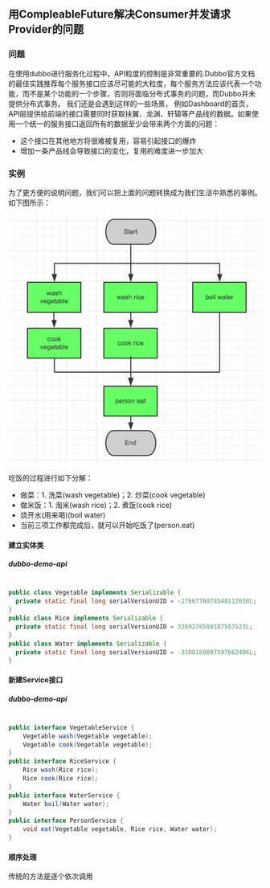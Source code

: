 ## 用CompleableFuture解决Consumer并发请求Provider的问题

### 问题
在使用dubbo进行服务化过程中，API粒度的控制是非常重要的.Dubbo官方文档的最佳实践推荐每个服务接口应该尽可能的大粒度，每个服务方法应该代表一个功能，而不是某个功能的一个步骤，否则将面临分布式事务的问题，而Dubbo并未提供分布式事务。
我们还是会遇到这样的一些场景，
例如Dashboard的首页，API层提供给前端的接口需要同时获取扶翼、龙渊、轩辕等产品线的数据。如果使用一个统一的服务接口返回所有的数据至少会带来两个方面的问题：
+ 这个接口在其他地方将很难被复用，容易引起接口的爆炸
+ 增加一条产品线会导致接口的变化，复用的难度进一步加大

### 实例
为了更方便的说明问题，我们可以把上面的问题转换成为我们生活中熟悉的事例。如下图所示：

![图片1](pics/1.png)

吃饭的过程进行如下分解：
+ 做菜：1. 洗菜(wash vegetable)；2. 炒菜(cook vegetable)
+ 做米饭：1. 淘米(wash rice)；2. 煮饭(cook rice)
+ 烧开水(用来喝)(boil water)
+ 当前三项工作都完成后，就可以开始吃饭了(person.eat)

#### 建立实体类
##### dubbo-demo-api

```java

public class Vegetable implements Serializable {
  private static final long serialVersionUID = -2766776078548112038L;
}
public class Rice implements Serializable {
  private static final long serialVersionUID = 3369278509187557523L;
}
public class Water implements Serializable {
  private static final long serialVersionUID = -3108169097597662406L;
}

```

#### 新建Service接口
##### dubbo-demo-api

```java

public interface VegetableService {
	Vegetable wash(Vegetable vegetable);
	Vegetable cook(Vegetable vegetable);
}
public interface RiceService {
	Rice wash(Rice rice);
	Rice cook(Rice rice);
}
public interface WaterService {
	Water boil(Water water);
}
public interface PersonService {
	void eat(Vegetable vegetable, Rice rice, Water water);
}

```

#### 顺序处理
传统的方法是逐个依次调用 

